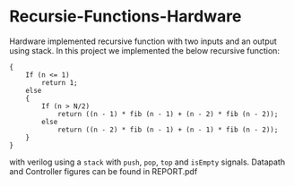 # Recursie-Functions-Hardware
Hardware implemented recursive function with two inputs and an output using stack. 
In this project we implemented the below recursive function:

```int fib (int n)
{
    If (n <= 1)
        return 1;
    else
    {
        If (n > N/2)
            return ((n - 1) * fib (n - 1) + (n - 2) * fib (n - 2));
        else
            return ((n - 2) * fib (n - 1) + (n - 1) * fib (n - 2));
    }
}
```
with verilog using a ```stack``` with ```push```, ```pop```, ```top``` and ```isEmpty``` signals.
Datapath and Controller figures can be found in REPORT.pdf
